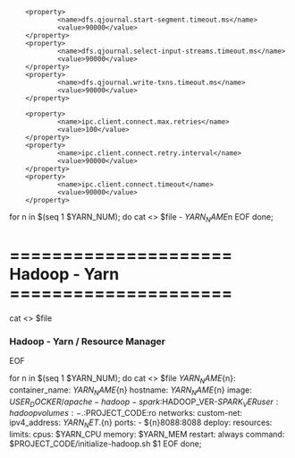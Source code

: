 <!--修改hdfs-site.xml连接journalnode服务ConnectException-->
        <property>
                <name>dfs.qjournal.start-segment.timeout.ms</name>
                <value>90000</value>
        </property>
        <property>
                <name>dfs.qjournal.select-input-streams.timeout.ms</name>
                <value>90000</value>
        </property>
        <property>
                <name>dfs.qjournal.write-txns.timeout.ms</name>
                <value>90000</value>
        </property>

 <!--修改core-site.xml中的ipc参数防止出现连接journalnode服务ConnectException-->
        <property>
                <name>ipc.client.connect.max.retries</name>
                <value>100</value>
        </property>
        <property>
                <name>ipc.client.connect.retry.interval</name>
                <value>90000</value>
        </property>
        <property>
                <name>ipc.client.connect.timeout</name>
                <value>90000</value>
        </property>


for n in $(seq 1 $YARN_NUM);
do 
cat <<EOF >> $file
      - ${YARN_NAME}$n
EOF
done;

# ===================== Hadoop - Yarn ===================== #

cat <<EOF >> $file

### Hadoop - Yarn / Resource Manager

EOF

for n in $(seq 1 $YARN_NUM);
do 
cat <<EOF >> $file
  ${YARN_NAME}${n}:
    container_name: ${YARN_NAME}${n}
    hostname: ${YARN_NAME}${n}
    image: $USER_DOCKER/apache-hadoop-spark:$HADOOP_VER-$SPARK_VER
    user: hadoop
    volumes:
      - .:$PROJECT_CODE:ro
    networks:
      custom-net:
        ipv4_address: ${YARN_NET}.${n}
    ports:
      - ${n}8088:8088
    deploy:
      resources:
        limits:
          cpus: $YARN_CPU
          memory: $YARN_MEM
    restart: always
    command: $PROJECT_CODE/initialize-hadoop.sh $1
EOF
done;